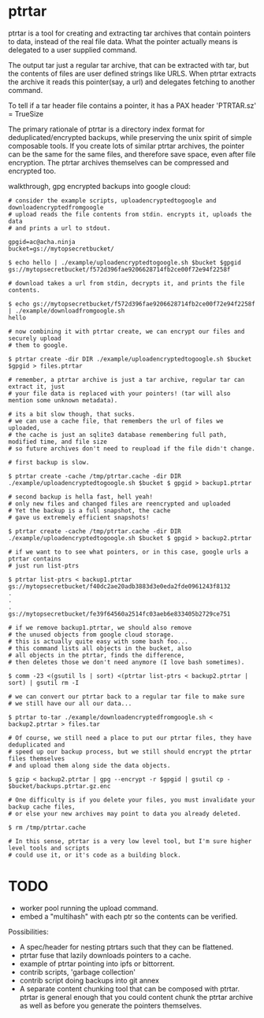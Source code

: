 # ptrtar

ptrtar is a tool for creating and extracting tar archives that 
contain pointers to data, instead of the real file data. What the pointer
actually means is delegated to a user supplied command.

The output tar just a regular tar archive, that can be extracted with tar,
but the contents of files are user defined strings like URLS. When ptrtar
extracts the archive it reads this pointer(say, a url) and delegates fetching to another command.

To tell if a tar header file contains a pointer, it has a PAX header 'PTRTAR.sz' = TrueSize

The primary rationale of ptrtar is a directory index format for deduplicated/encrypted
backups, while preserving the unix spirit of simple composable tools. If you create lots
of similar ptrtar archives, the pointer can be the same for the same files, and therefore save space, even
after file encryption. The ptrtar archives themselves can be compressed and encrypted too.

walkthrough, gpg encrypted backups into google cloud:

```
# consider the example scripts, uploadencryptedtogoogle and downloadencryptedfromgoogle
# upload reads the file contents from stdin. encrypts it, uploads the data
# and prints a url to stdout.

gpgid=ac@acha.ninja
bucket=gs://mytopsecretbucket/

$ echo hello | ./example/uploadencryptedtogoogle.sh $bucket $gpgid
gs://mytopsecretbucket/f572d396fae9206628714fb2ce00f72e94f2258f

# download takes a url from stdin, decrypts it, and prints the file contents.

$ echo gs://mytopsecretbucket/f572d396fae9206628714fb2ce00f72e94f2258f | ./example/downloadfromgoogle.sh
hello

# now combining it with ptrtar create, we can encrypt our files and securely upload
# them to google.

$ ptrtar create -dir DIR ./example/uploadencryptedtogoogle.sh $bucket $gpgid > files.ptrtar

# remember, a ptrtar archive is just a tar archive, regular tar can extract it, just
# your file data is replaced with your pointers! (tar will also mention some unknown metadata).

# its a bit slow though, that sucks.
# we can use a cache file, that remembers the url of files we uploaded, 
# the cache is just an sqlite3 database remembering full path, modified time, and file size
# so future archives don't need to reupload if the file didn't change.

# first backup is slow.

$ ptrtar create -cache /tmp/ptrtar.cache -dir DIR ./example/uploadencryptedtogoogle.sh $bucket $ gpgid > backup1.ptrtar

# second backup is hella fast, hell yeah!
# only new files and changed files are reencrypted and uploaded
# Yet the backup is a full snapshot, the cache
# gave us extremely efficient snapshots!

$ ptrtar create -cache /tmp/ptrtar.cache -dir DIR ./example/uploadencryptedtogoogle.sh $bucket $ gpgid > backup2.ptrtar

# if we want to to see what pointers, or in this case, google urls a ptrtar contains
# just run list-ptrs

$ ptrtar list-ptrs < backup1.ptrtar 
gs://mytopsecretbucket/f40dc2ae20adb3883d3e0eda2fde0961243f8132
.
.
.
gs://mytopsecretbucket/fe39f64560a2514fc03aeb6e833405b2729ce751

# if we remove backup1.ptrtar, we should also remove
# the unused objects from google cloud storage.
# this is actually quite easy with some bash foo...
# this command lists all objects in the bucket, also
# all objects in the ptrtar, finds the difference, 
# then deletes those we don't need anymore (I love bash sometimes).

$ comm -23 <(gsutil ls | sort) <(ptrtar list-ptrs < backup2.ptrtar | sort) | gsutil rm -I

# we can convert our ptrtar back to a regular tar file to make sure
# we still have our all our data...

$ ptrtar to-tar ./example/downloadencryptedfromgoogle.sh < backup2.ptrtar > files.tar

# Of course, we still need a place to put our ptrtar files, they have deduplicated and
# speed up our backup process, but we still should encrypt the ptrtar files themselves
# and upload them along side the data objects.

$ gzip < backup2.ptrtar | gpg --encrypt -r $gpgid | gsutil cp - $bucket/backups.ptrtar.gz.enc

# One difficulty is if you delete your files, you must invalidate your backup cache files, 
# or else your new archives may point to data you already deleted.

$ rm /tmp/ptrtar.cache

# In this sense, ptrtar is a very low level tool, but I'm sure higher level tools and scripts
# could use it, or it's code as a building block.
```


# TODO

- worker pool running the upload command.
- embed a "multihash" with each ptr so the contents can
  be verified.

Possibilities:

- A spec/header for nesting ptrtars such that they can be flattened.
- ptrtar fuse that lazily downloads pointers to a cache.
- example of ptrtar pointing into ipfs or bittorrent.
- contrib scripts, 'garbage collection'
- contrib script doing backups into git annex
- A separate content chunking tool that can be composed with ptrtar.
  ptrtar is general enough that you could content chunk the ptrtar archive
  as well as before you generate the pointers themselves.
